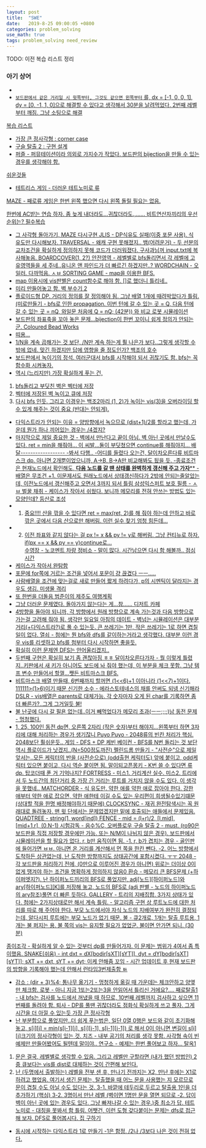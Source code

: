 ```yaml
---
layout: post
title:  "SWE"
date:   2019-8-25 09:00:05 +0800
categories: problem_solving
use_math: true
tags: problem_solving need_review
---
```


TODO: 이전 복습 리스트 정리

### 아기 상어
* <a href="https://www.acmicpc.net/problem/16236" target="_blank">
* `보드판에서 같은 거리일 시 윗쪽부터, 그것도 같으면 왼쪽부터` 를, dx = [-1, 0, 0, 1], dy = [0, -1, 1, 0]으로 해결할 수 있다고 생각해서 30분을 날려먹었다. 2번째 레벨부터 깨짐. 그냥 소팅으로 해결




복습 리스트
- 가장 큰 정사각형 : corner case
- 구슬 탈출 2 : 구현 설계
- 퍼즐 - 퍼뮤테이션이라 의외로 가지수가 작았다. 보드판의 bijection을 만들 수 있는 경우를 생각해야 함.

쉬운것들
- 테트리스 게임 - 더러운 테트노미로 류


MAZE - 째로류 게임은 한번 왼쪽 했으면 다시 왼쪽 돌릴 필요는 없음.

한번에 AC받는 연습 하자. 좀 늦게 내더라도...귀찮더라도.,......
비트연산자끼리의 우선순위는?
필수복습
- 그 사각형 돌아가기, MAZE
다시구현
JLIS - DP식유도 실패(이중 포문 사용). 식 유도만 다시해보자.
TRAVERSAL - 왜캐 구현 못해졌지..
뱀(어려운거) - 두 선분의 교차조건을 확실하게 정의하지 못해 코드가 더러워졌다. 구사과님꺼 input.txt에 복사해놓음.
BOARDCOVER(1, 2?)
안전영역 - 레벨별로 bfs돌리면서 각 레벨에 고유영역들을 세 주네..유니온 앤 파인드가 더 빠르긴 하겠지만..?
WORDCHAIN - 오일러. 다까먹음. ㅅㅂ
SORTING GAME - map을 이용한 BFS.
 - map 이용시에 vis판별은 count함수로 해야 함. []로 했더니 틀리네..
 - 미리 만들어놓고 함.
벽 부수기 2
 - 플로이드형 DP. 거리의 정의를 잘 정의해야 됨. 그냥 배열 1개에 때려박았다가 틀림.
 (미로만들기 - bfs로 인한 propagation. 이번 턴에 갈 수 있는 곳 = Q, 다음 턴에 갈 수 있는 곳 = nQ, 와일문 처음에 Q = nQ; (42분)) 와 비교
로봇 시뮬레이션
 - 보드판의 좌표축을 꼬아 놓은 문제...bijection이 한번 꼬이니 쉽게 정의가 안되는군.
Coloured Bead Works
 - 띠용...
 - 1/N을 계속 곱해가는 것 보단, /N만 계속 하는게 훨 나은가 보다..그렇게 생각할 수 밖에 없네. 맞긴 하겠지만 답에 영향을 줄 정도인가?
백조의 호수
 - 보드판에서 녹이기의 정석. 여러군대서 bfs를 시작해야 되서 귀찮기도 함. bfs는 꼭 함수화 시켜놓자.
 - 역시 (느리지만) 가장 확실하게 푸는 건,
 1. bfs돌리고 부딧친 벽은 벡터에 저장
 2. 벡터에 저장된 벽 녹이고 큐에 저장
 3. 다시 bfs
 인듯. 그리고 이경우는 백조2마리 (1, 2)가 녹이는 vis(3)을 오버라이딩 할 수 있게 해주는 것이 중요 (반대는 안되게).
 - 다익스트라가 안되는 이유 = 양방향에서 녹으므로 (dist+1)/2를 할라고 했는데, 가운데 뭔가 하나 끼어있는 경우는 /4겠지?
 - 마지막으로 제일 중요한 것 - 벽에서 만난다고 끝이 아님. 벽 아닌 곳에서 만날수도 있다. ret = min을 해줘야...
 이 씨발...둘이 부딧쳤으면 continue를 해줘야지...
 배달------------------
 -봐서 다행..
 -어디를 들렸다 오는건, 달이차오른다류 비트마스크 dp. 아니면 2개뿐이었으니까, A->B, B->A만 비교해봐도 됬을 듯.
 -종료조건은 현재노드에서 확인해도, ************다음 노드를 갈 땐 상태를 완벽하게 갱신해 주고 가자**************
 -배열은 무조건 +1. 이문제서도 원래노드에서 상태갱신하다가 2밖에 안되는줄알았는데, 이전노드에서 갱신해주고 오면서 3까지 되서 틀림
삼성익스퍼트
보호 필름 - ㅅㅂ
벌꿀 채취 - 케이스가 작아서 쉬웠다. 보니까 메모리를 전혀 안쓰는 방법도 있는 모양인데?
등산로 조성
 - 1. 중요!!!! 산을 깎을 수 있다면 ret = max(ret, 2)를 해 줘야 하는데 안하고 바로 깎은 곳에서 다음 산으로만 해버림. 이런 실수 찾기 엄청 힘든데...
 - 2. 이전 좌표와 같지 않다는 걸 px != x && py != y로 해버림. 그냥 컨티뉴로 하자. if(px == x && py == y)continue로...  	
수영장 - 노코멘트
차량 정비소 - 말이 많다. 시간남으면 다시 함 해볼까..
점심시간
- 케이스가 작아서 완탐함
- 포문에 for쪽에 거르는 조건을 넣어서 포문이 걍 끊겼다 ㅡㅡ.....
- 사람배열을 조건에 맞는걸로 새로 만들어 짧게 하려다가, p의 시멘틱이 달라지는 경우도 생김.
미생물 격리
- 또 한번을 더돌음
범준이의 제주도 여행계획
- 그냥 더러운 문제였다. 돌아가지 않는다는 게...참......
디저트 카페
- 4방향을 돌아야 되니까, 각 방향에서 원래 방향으로 계속 가는것과 다음 방향으로 가는걸 고려해 줘야 됨.
생각만
일요일 아침의 데이트 - 벽넘는 시뮬레이션은 대부분 거리(+다익스트라?)로 풀 수 있는듯. 큰 쓰레기는 1만, 작은 쓰레기는 1로 하면 겹칠일이 없다.
열쇠 - 첨에는 뭔 bfs와 dfs를 같이하는거라고 생각했다. 대부분 이런 경우 vis를 리셋하고 bfs를 첨부터 다시 시작하면 좋을듯.
 - 확실히 이런 문제엔 DFS는 안어울리겠지..
 - 두번째 구현은 확실히 보기 좀 괜찮아짐 ㅎㅎ
달이차오른다가자 - 뭘 이렇게 틀렸지..키판에서 새 키가 아니어도 보드에 놔 줘야 했는데, 이 부분을 체크 못함. 그냥 템프 변수 만들어서 할껄...쨋든 비트마스크 BFS.
 - 비트마스크 배열 만들때, 6번째까지 할꺼면 (1<<6)+1 이아니라 (1<<7)+1이다. 111111>(1>6)이기 때문
신기한 소수 - 에라스토테네스의 채를 안써도 되넹 신기해라
DSLR - vis배열은 parents로 대체가능. 각 숫자마자 오게 된 char를 기록하면 좀 더 빠른가?..그게 그거일듯
불!
 - 불 난곳에 다시 갈 필욘 없는데..이거 빼먹었다가 메모리 초과(ㅡㅡ;;;;)남
동전 문제 - 멍청했다.
 - 1, 25, 100인 동전 dp면, 오른쪽 2자리 (작은 숫자)부터 해야지...왼쪽부터 하면 3자리에 대해 처리하는 경우가 생기잖니
Puyo Puyo - 2048류의 빈칸 처리가 핵심. 2048보단 훨쉬운듯..
게임 - DFS + DP
케빈 베이컨 - BFS를 N번 돌리는 것 보단 역시 플로이드가 낫겠지..(N=500정도까진)
펠린드롬 만들기 - "사전순"으로 제일 앞서는..모든 케릭터의 반을 (사전순으로) (odd출현 케릭터도) 앞에 붙이고, odd케릭터 있으면 붙이고, 다시 역순 붙이면 됨.
말이되고픈몽키 - K번 쓸 수 있다면 류 dp. 탑코더때 푼 거 기억나지?
FORTRESS - 미스1. 거리계산 실수. 미스2. 트리에서 두 노드간의 최단거리 중 가장 긴 거리는 루트를 거치지 않을 수도 있다. 이 생각을 못했네..
MATCHORDER - 식 유도만. 약한 애를 약한 애로 잡아야 한다. 강한 애부터 약한 애로 잡으면, 약한 애한테 이길 수도 있는 우리편이 희생될수있기떄문 (상대할 적을 한명 배정해야하기 때문에)
CLOCKSYNC - 재귀 완전탐색시는 꼭 원래대로 돌려놓자. 맨 윗 단에서는 문제없겠지만 밑에 호출되는 애들에서 문제있음.
QUADTREE - string(1, word[ind])
FENCE - mid = (l+r)/2, [l,mid], [mid+1,r], (0,N-1)
시험감독 - 음수%C, 오버플로우
구슬 탈출 2 - must. (ro90은 보드판을 직접 저장할 경우에만 가능. 또는 N/M이 나뉘지 않은 경우). 보드판에서 시뮬레이션을 할 필요가 없다. r, b만 움직이면 됨.
   	-1. r, b가 겹치는 경우 - 골인판에 들어가면 ㅂㅂ. 아니면 온 거리를 계산해서 먼 쪽을 한칸 뺀다.
	-2. 어느 방향에서 도착하든 상관없는데, 난 도착한 방향까지도 상태공간에 포함시켰다. ㅜㅜ
2048  - 각 보드판을 처리하기 전에, (0만으로 이루어진 경우가 아니면) 위로는 더이상 0이 없게 땡겨야 하는 조건을 명확하게 정의하지 않음0
환승 - 메모리 큰 BFS문제 (+하이퍼엣지?). 난 하이퍼노드끼리의 BFS로 풀었지만, adj[노드][하이퍼노드]와 ary[하이퍼노드][K]를 저장해 놓고, 노드의 BFS로 (adj 판별 - 노드의 하이퍼노드의 ary참조)풀면 더 빠른 듯하다.
GALLERY - 트리의 지배집합. 3가지 상태가 있다. 첨에는 2가지상태로만 해서 계속 틀림.
    	- 알고리즘 구현 상 루트노드에 대한 처리를 따로 해 주어야 한다. 부모 노드에서야 자식 노드의 지배여부가 완전히 결정되는데, 알다시피 루트에는 부모 노드가 없기 때문.
불 - 큐2개로, 1개는 탈출 루트용, 1개는 불 퍼지는 용. 불 쪽의 vis는 유지할 필요가 없었군. 불이면 안가면 되니. (30분)

종이조각 - 확실하게 알 수 있는 것부터 dp를 만들어가자. 이 문제는 범위가 4여서 좀 특이했음.
SNAKE(쉬움) - int dxt = dX[bodir[sXT][sYT]], dyt = dY[bodir[sXT][sYT]]; sXT += dxt, sYT += dyt; 이케 안해줌 꼬임
  	- 시간 업데이트 후 현재 보드판의 방향을 기록해야 했는데 안해서 런타임3번제출함 ㅄ
   - 감소 : (dir + 3)%4;
통나무 옮기기 - 멍청하게 옮길 때 가운데는 체크안하고 양옆만 체크함.
로봇 - 아니 지금 1또는2또는3을 안읽어서 틀리신 거에요?....
째로탈출1 - 내 bfs는 검사를 노드에서 꺼냈을 때 하므로, 10번째 레벨까지 검사하고 싶으면 11번째를 돌려야 함.
퇴사 - DP를 풀땐 귀찮더라도 점화식 확실하게 쓰고 풀자. 그게 시간을 더 아낄 수 있는듯
가장 큰 정사각형
 - 난 부분합으로 풀었지만..더 쉽게 푸는법은, 일단 0열 0행은 보드와 같이 초기화해놓고, s[i][j] = min(s[i-1][j], s[i][j-1], s[i-1][j-1]) 로 해서 0이 아니면 변길이 s[i][j]크기의 정사각형이 있는 것.
 치즈 - 내부 공기의 처리를 생각 못함. 사각형 속이 빈 예제만 만들어봤어도 될텐데 말이야..
연구소 - 예제는 한번 풀어보고 하자...
탈옥1
1. 문은 결국, 레벨별로 생각할 수 있음. 그리고 레벨만 구할라면 (내가 했던 방법인) 2중 큐보다는 vis를 dist로 대체하는 것이 간편해 보인다.
2. 난 (두명에서 출발하는) 레벨을 전부 샌 후, 만나기 전까지는 X2, 만난 후에는 X1로 하려고 했었음. 여기서 생긴 문제는, 탈출했을 때 어느 문을 사용했는 지 모르므로 문이 겹칠 수도 아닐 수도 있다는 것.
3-1. 바깥에 테두리로 두르고 탈출용 1인을 더 추가하기 (핵심)
3-2. 3명이서 만난 레벨 (벽이면 1명만 문을 열면 되므로 -2. 답이 벽이 아닌 곳에 있는 경우도 있다. 그냥 빠져나갈 수 있는 경우.)중 최소가 답.
테트노미로 - 대칭을 못봐서 함 틀림. 어쨋건, 이런 도형 갖다붙이는 문제는 dfs로 접근해 보자. DFS로 풀어봅시다.
집 구하기
 - 동시에 시작하는 다익스트라
1로 만들기
 -1은 함정. /2나 /3보다 나은 것이 전혀 없다.
